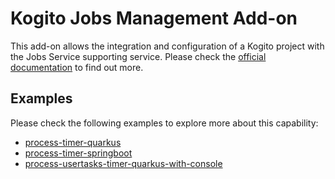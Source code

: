 # Kogito Jobs Management Add-on

This add-on allows the integration and configuration of a Kogito project with the Jobs Service supporting service.
Please check
the [official documentation](https://docs.jboss.org/kogito/release/latest/html_single/#con-jobs-service_kogito-configuring)
to find out more.

## Examples

Please check the following examples to explore more about this capability:

- [process-timer-quarkus](https://github.com/kiegroup/kogito-examples/tree/stable/process-timer-quarkus)
- [process-timer-springboot](https://github.com/kiegroup/kogito-examples/tree/stable/process-timer-springboot)
- [process-usertasks-timer-quarkus-with-console](https://github.com/kiegroup/kogito-examples/tree/stable/process-usertasks-timer-quarkus-with-console)
